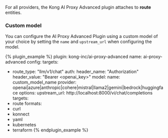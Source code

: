 
For all providers, the Kong AI Proxy Advanced plugin attaches to **route** entities.

### Custom model

You can configure the AI Proxy Advanced Plugin using a custom model of your choice by setting the `name` and `upstream_url` when configuring the model. 

<!--vale off-->
{% plugin_example %}
plugin: kong-inc/ai-proxy-advanced
name: ai-proxy-advanced
config:
  targets:
  - route_type: "llm/v1/chat"
    auth:
      header_name: "Authorization"
      header_value: "Bearer <openai_key>"
    model:
      name: custom_model_name
      provider: openai|azure|anthropic|cohere|mistral|llama2|gemini|bedrock|huggingface
      options:
        upstream_url: http://localhost:8000/vi/chat/completions
targets:
  - route
formats:
  - curl
  - konnect
  - yaml
  - kubernetes
  - terraform
{% endplugin_example %}
<!--vale on-->

